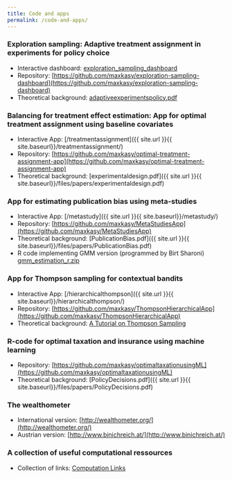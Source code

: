 ```yaml
---
title: Code and apps
permalink: /code-and-apps/
---
```



### Exploration sampling: Adaptive treatment assignment in experiments for policy choice  
* Interactive dashboard: [exploration_sampling_dashboard](https://maxkasy.shinyapps.io/exploration_sampling_dashboard/)  
* Repository: [https://github.com/maxkasy/exploration-sampling-dashboard](https://github.com/maxkasy/exploration-sampling-dashboard)  
* Theoretical background: [adaptiveexperimentspolicy.pdf](/home/files/papers/adaptiveexperimentspolicy.pdf)  

### Balancing for treatment effect estimation: App for optimal treatment assignment using baseline covariates
* Interactive App: [/treatmentassignment]({{ site.url }}{{ site.baseurl}}/treatmentassignment/)
* Repository: [https://github.com/maxkasy/optimal-treatment-assignment-app](https://github.com/maxkasy/optimal-treatment-assignment-app)  
* Theoretical background: [experimentaldesign.pdf]({{ site.url }}{{ site.baseurl}}/files/papers/experimentaldesign.pdf) 

### App for estimating publication bias using meta-studies  
* Interactive App: [/metastudy]({{ site.url }}{{ site.baseurl}}/metastudy/)
* Repository: [https://github.com/maxkasy/MetaStudiesApp](https://github.com/maxkasy/MetaStudiesApp)  
* Theoretical background: [PublicationBias.pdf]({{ site.url }}{{ site.baseurl}}/files/papers/PublicationBias.pdf)  
* R code implementing GMM version (programmed by Birt Sharoni) [gmm_estimation_r.zip](https://scholar.harvard.edu/files/iandrews/files/gmm_estimation_r.zip)  

### App for Thompson sampling for contextual bandits  
* Interactive App: [/hierarchicalthompson]({{ site.url }}{{ site.baseurl}}/hierarchicalthompson/)
* Repository: [https://github.com/maxkasy/ThompsonHierarchicalApp](https://github.com/maxkasy/ThompsonHierarchicalApp)
* Theoretical background: [A Tutorial on Thompson Sampling](https://arxiv.org/abs/1707.02038)    

### R-code for optimal taxation and insurance using machine learning  
* Repository: [https://github.com/maxkasy/optimaltaxationusingML](https://github.com/maxkasy/optimaltaxationusingML)  
* Theoretical background: [PolicyDecisions.pdf]({{ site.url }}{{ site.baseurl}}/files/papers/PolicyDecisions.pdf) 

### The wealthometer  
* International version: [http://wealthometer.org/](http://wealthometer.org/)  
* Austrian version: [http://www.binichreich.at/](http://www.binichreich.at/)  

### A collection of useful computational ressources  
* Collection of links: [Computation Links](/home/computationlinks/)


